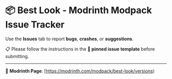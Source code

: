 # 📦 Best Look - Modrinth Modpack Issue Tracker

Use the **Issues** tab to report **bugs**, **crashes**, or **suggestions**.

📋 Please follow the instructions in the **📌 pinned issue template** before submitting.

---

🔗 **Modrinth Page**: [https://modrinth.com/modpack/best-look/versions)
